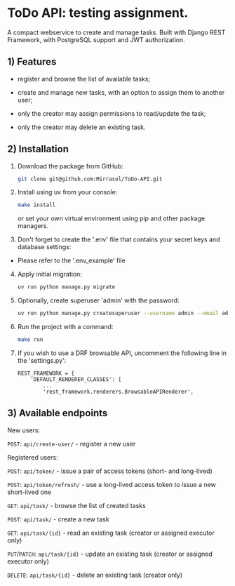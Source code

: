 # ToDo API: testing assignment.
A compact webservice to create and manage tasks.
Built with Django REST Framework, with PostgreSQL support and JWT authorization.

## 1) Features
- register and browse the list of available tasks;

- create and manage new tasks, with an option to assign them to another user;

- only the creator may assign permissions to read/update the task;

- only the creator may delete an existing task.

## 2) Installation

1) Download the package from GitHub:

    ```bash
    git clone git@github.com:Mirrasol/ToDo-API.git
    ```

2) Install using uv from your console:

    ```bash
    make install
    ```

    or set your own virtual environment using pip and other package managers.

3) Don't forget to create the '.env' file that contains your secret keys and database settings: 
 - Please refer to the '.env_example' file

4) Apply initial migration:

    ```bash
    uv run python manage.py migrate
    ```

5) Optionally, create superuser 'admin' with the password:

    ```bash
    uv run python manage.py createsuperuser --username admin --email admin@example.com
    ```

6) Run the project with a command:

    ```bash
    make run
    ```

7) If you wish to use a DRF browsable API, uncomment the following line in the 'settings.py':
    ```
    REST_FRAMEWORK = {
        'DEFAULT_RENDERER_CLASSES': [
            ...
            'rest_framework.renderers.BrowsableAPIRenderer',
    ```

## 3) Available endpoints

New users:

`POST`: `api/create-user/` - register a new user

Registered users:

`POST`: `api/token/` - issue a pair of access tokens (short- and long-lived)

`POST`: `api/token/refresh/` - use a long-lived access token to issue a new short-lived one

`GET`: `api/task/` - browse the list of created tasks

`POST`: `api/task/` - create a new task

`GET`: `api/task/{id}` - read an existing task (creator or assigned executor only)

`PUT`/`PATCH`: `api/task/{id}` - update an existing task (creator or assigned executor only)

`DELETE`: `api/task/{id}` - delete an existing task (creator only)

